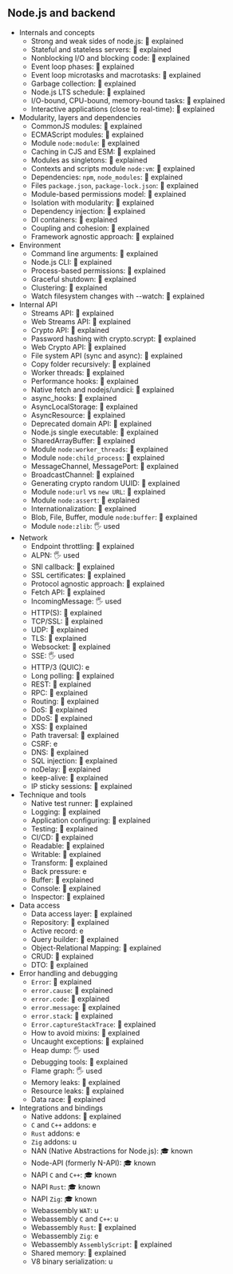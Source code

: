 ## Node.js and backend

- Internals and concepts
  - Strong and weak sides of node.js: 🙋 explained
  - Stateful and stateless servers: 🙋 explained
  - Nonblocking I/O and blocking code: 🙋 explained
  - Event loop phases: 🙋 explained
  - Event loop microtasks and macrotasks: 🙋 explained
  - Garbage collection: 🙋 explained
  - Node.js LTS schedule: 🙋 explained
  - I/O-bound, CPU-bound, memory-bound tasks: 🙋 explained
  - Interactive applications (close to real-time): 🙋 explained
- Modularity, layers and dependencies
  - CommonJS modules: 🙋 explained
  - ECMAScript modules: 🙋 explained
  - Module `node:module`: 🙋 explained
  - Caching in CJS and ESM: 🙋 explained
  - Modules as singletons: 🙋 explained
  - Contexts and scripts module `node:vm`: 🙋 explained
  - Dependencies: `npm`, `node_modules`: 🙋 explained
  - Files `package.json`, `package-lock.json`: 🙋 explained
  - Module-based permissions model: 🙋 explained
  - Isolation with modularity: 🙋 explained
  - Dependency injection: 🙋 explained
  - DI containers: 🙋 explained
  - Coupling and cohesion: 🙋 explained
  - Framework agnostic approach: 🙋 explained
- Environment
  - Command line arguments: 🙋 explained
  - Node.js CLI: 🙋 explained
  - Process-based permissions: 🙋 explained
  - Graceful shutdown: 🙋 explained
  - Clustering: 🙋 explained
  - Watch filesystem changes with --watch: 🙋 explained
- Internal API
  - Streams API: 🙋 explained
  - Web Streams API: 🙋 explained
  - Crypto API: 🙋 explained
  - Password hashing with crypto.scrypt: 🙋 explained
  - Web Crypto API: 🙋 explained
  - File system API (sync and async): 🙋 explained
  - Copy folder recursively: 🙋 explained
  - Worker threads: 🙋 explained
  - Performance hooks: 🙋 explained
  - Native fetch and nodejs/undici: 🙋 explained
  - async_hooks: 🙋 explained
  - AsyncLocalStorage: 🙋 explained
  - AsyncResource: 🙋 explained
  - Deprecated domain API: 🙋 explained
  - Node.js single executable: 🙋 explained
  - SharedArrayBuffer: 🙋 explained
  - Module `node:worker_threads`: 🙋 explained
  - Module `node:child_process`: 🙋 explained
  - MessageChannel, MessagePort: 🙋 explained
  - BroadcastChannel: 🙋 explained
  - Generating crypto random UUID: 🙋 explained
  - Module `node:url` vs `new URL`: 🙋 explained
  - Module `node:assert`: 🙋 explained
  - Internationalization: 🙋 explained
  - Blob, File, Buffer, module `node:buffer`: 🙋 explained
  - Module `node:zlib`: 🖐️ used
- Network
  - Endpoint throttling: 🙋 explained
  - ALPN: 🖐️ used
  - SNI callback: 🙋 explained
  - SSL certificates: 🙋 explained
  - Protocol agnostic approach: 🙋 explained
  - Fetch API: 🙋 explained
  - IncomingMessage: 🖐️ used
  - HTTP(S): 🙋 explained
  - TCP/SSL: 🙋 explained
  - UDP: 🙋 explained
  - TLS: 🙋 explained
  - Websocket: 🙋 explained
  - SSE: 🖐️ used
  - HTTP/3 (QUIC): e
  - Long polling: 🙋 explained
  - REST: 🙋 explained
  - RPC: 🙋 explained
  - Routing: 🙋 explained
  - DoS: 🙋 explained
  - DDoS: 🙋 explained
  - XSS: 🙋 explained
  - Path traversal: 🙋 explained
  - CSRF: e
  - DNS: 🙋 explained
  - SQL injection: 🙋 explained
  - noDelay: 🙋 explained
  - keep-alive: 🙋 explained
  - IP sticky sessions: 🙋 explained
- Technique and tools
  - Native test runner: 🙋 explained
  - Logging: 🙋 explained
  - Application configuring: 🙋 explained
  - Testing: 🙋 explained
  - CI/CD: 🙋 explained
  - Readable: 🙋 explained
  - Writable: 🙋 explained
  - Transform: 🙋 explained
  - Back pressure: e
  - Buffer: 🙋 explained
  - Console: 🙋 explained
  - Inspector: 🙋 explained
- Data access
  - Data access layer: 🙋 explained
  - Repository: 🙋 explained
  - Active record: e
  - Query builder: 🙋 explained
  - Object-Relational Mapping: 🙋 explained
  - CRUD: 🙋 explained
  - DTO: 🙋 explained
- Error handling and debugging
  - `Error`: 🙋 explained
  - `error.cause`: 🙋 explained
  - `error.code`: 🙋 explained
  - `error.message`: 🙋 explained
  - `error.stack`: 🙋 explained
  - `Error.captureStackTrace`: 🙋 explained
  - How to avoid mixins: 🙋 explained
  - Uncaught exceptions: 🙋 explained
  - Heap dump: 🖐️ used
  - Debugging tools: 🙋 explained
  - Flame graph: 🖐️ used
  - Memory leaks: 🙋 explained
  - Resource leaks: 🙋 explained
  - Data race: 🙋 explained
- Integrations and bindings
  - Native addons: 🙋 explained
  - `C` and `C++` addons: e
  - `Rust` addons: e
  - `Zig` addons: u
  - NAN (Native Abstractions for Node.js): 🎓 known
  - Node-API (formerly N-API): 🎓 known
  - NAPI `C` and `C++`: 🎓 known
  - NAPI `Rust`: 🎓 known
  - NAPI `Zig`: 🎓 known
  - Webassembly `WAT`: u
  - Webassembly `C` and `C++`: u
  - Webassembly `Rust`: 🙋 explained
  - Webassembly `Zig`: e
  - Webassembly `AssemblyScript`: 🙋 explained
  - Shared memory: 🙋 explained
  - V8 binary serialization: u
